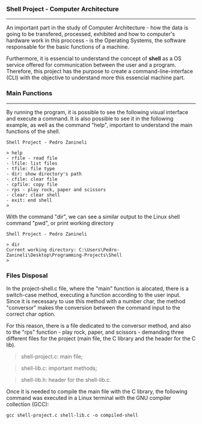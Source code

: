 ### Shell Project - Computer Architecture

---

An important part in the study of Computer Architecture - how the data is going to be transfered, processed, exhibited and how to computer's hardware work in this proccess - is the Operating Systems, the software responsable for the basic functions of a machine.

Furthermore, it is essencial to understand the concept of <strong>shell</strong> as a OS service offered for communication between the user and a program. Therefore, this project has the purpose to create a command-line-interface (CLI) with the objective to understand more this essencial machine part.

### Main Functions

---

By running the program, it is possible to see the following visual interface and execute a command. It is also possible to see it in the following example, as well as the command "help", important to understand the main functions of the shell.

```text
Shell Project - Pedro Zanineli

> help
- rfile - read file
- lfile: list files
- tfile: file type
- dir: show directory's path
- cfile: clear file
- cpfile: copy file
- rps - play rock, paper and scissors
- clear: clear shell
- exit: end shell
>
```

With the command "dir", we can see a similar output to the Linux shell command "pwd", or print working directory

```text
Shell Project - Pedro Zanineli

> dir
Current working directory: C:\Users\Pedro-Zanineli\Desktop\Programming-Projects\Shell
>
```

### Files Disposal

In the project-shell.c file, where the "main" function is alocated, there is a switch-case method, executing a function according to the user input. Since it is necessary to use this method with a number char, the method "conversor" makes the conversion between the command input to the correct char option.

For this reason, there is a file dedicated to the conversor method, and also to the "rps" function - play rock, paper, and scissors - demanding three different files for the project (main file, the C library and the header for the C lib).

> shell-project.c: main file;

> shell-lib.c: important methods;

> shell-lib.h: header for the shell-lib.c.

Once it is needed to compile the main file with the C library, the following command was executed in a Linux terminal with the GNU compiler collection (GCC):

```text
gcc shell-project.c shell-lib.c -o compiled-shell
```
